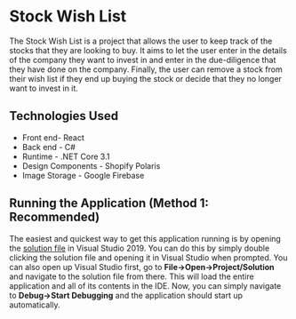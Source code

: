 # Stock Wish List
The Stock Wish List is a project that allows the user to keep track of the stocks that they are looking to buy. It aims to let the user enter in the details of the company they want to invest in and enter in the due-diligence that they have done on the company. Finally, the user can remove a stock from their wish list if they end up buying the stock or decide that they no longer want to invest in it. 

## Technologies Used 
* Front end- React
* Back end - C#
* Runtime - .NET Core 3.1
* Design Components - Shopify Polaris
* Image Storage - Google Firebase

## Running the Application (Method 1: Recommended)
The easiest and quickest way to get this application running is by opening the [solution file](StockWishlist.sln) in Visual Studio 2019. You can do this by simply double clicking the solution file and opening it in Visual Studio when prompted. You can also open up Visual Studio first, go to **File->Open->Project/Solution** and navigate to the solution file from there. This will load the entire application and all of its contents in the IDE. Now, you can simply navigate to **Debug->Start Debugging** and the application should start up automatically. 
